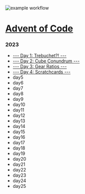 ![example workflow](https://github.com/toothlesspanda/adventofcode/actions/workflows/jest.yml/badge.svg)

# [Advent of Code](https://adventofcode.com/)

### 2023
- [--- Day 1: Trebuchet?! ---](/2023/day1/)
- [--- Day 2: Cube Conundrum ---](/2023/day2/)
- [--- Day 3: Gear Ratios ---](/2023/day3/) 
- [--- Day 4: Scratchcards ---](/2023/day4/)
- day5
- day6
- day7
- day8
- day9
- day10
- day11
- day12
- day13
- day14
- day15
- day16
- day17
- day18
- day19
- day20
- day21
- day22
- day23
- day24
- day25
